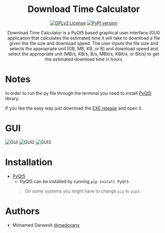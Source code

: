 <div align="center">
  
#  Download Time Calculator
[![GPLv3 License](https://img.shields.io/badge/License-GPL%20v3-yellow.svg)](https://opensource.org/licenses/)
[![PyPI version](https://img.shields.io/pypi/pyversions/spotDL?color=%2344CC11&style=flat-square)](https://www.python.org/)

Download Time Calculator is a PyQt5 based graphical user interface (GUI) application that calculates the estimated time it will take to download a file given the file size and download speed. The user inputs the file size and selects the appropriate unit (GB, MB, KB, or B) and download speed and select the appropriate unit (MB/s, KB/s, B/s, MBit/s, KBit/s, or Bit/s) to get the estimated download time in hours
</div>

# Notes
In order to run the py file through the terminal you need to install [PyQt5](https://pypi.org/project/PyQt5/) library.

If you like the easy way just download the [EXE release](https://github.com/medovanx/wr_calculator/releases/tag/portable) and open it.

# GUI
![GUI]()
![GUI2]()
![GUI3]()

# Installation
- [PyQt5](https://pypi.org/project/PyQt5/)
  - PyQt5 can be installed by running `pip install PyQt5`.
  > On some systems you might have to change `pip` to `pip3`.

# Authors
- Mohamed Darwesh [@medovanx](https://github.com/medovanx)



